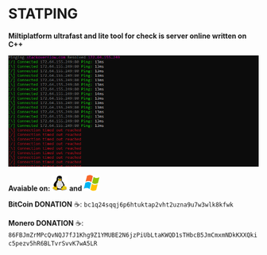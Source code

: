 # **STATPING**
**Miltiplatform ultrafast and lite tool for check is server online written on C++**


![alt text](img/image.png)



**<p>Avaiable on: <a href="url"><img src="https://github.com/xotnet/statping/blob/main/img/linux.png" height="32" width="32" ></a> and <a href="url"><img src="https://github.com/xotnet/statping/blob/main/img/win.png" height="32" width="32" ></a></p>**



**BitCoin DONATION** ☕️: ```bc1q24sqqj6p6htuktap2vht2uzna9u7w3wlk8kfwk```

**Monero DONATION** ☕️: ```86FBJmZrMPcQvNQJ7fJ1Khg9Z1YMUBE2N6jzPiUbLtaKWQD1sTHbcB5JmCmxmNDkKXXQkic5pezv5hR6BLTvrSvvK7wA5LR```
